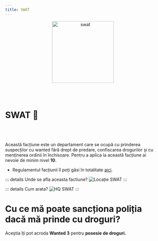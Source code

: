 ```yaml
---
title: SWAT
---
```




<p align="center">
    <img width="200" src="https://i.imgur.com/1oNRaNx.png" alt="swat">
</p>

<br> <br>
# SWAT 🚨
<br> <br> <br> 
Această facțiune este un  departament care se ocupă cu prinderea suspecților cu wanted fără drept de predare, confiscarea drogurilor și cu menținerea ordinii în închisoare.
Pentru a aplica la această facțiune ai nevoie de minim nivel **10**.

- Regulamentul facțiunii îl poți găsi în totalitate [aici](https://ragepanel.b-hood.ro/rules/view/regulament-departamente "Link regulament ").

::: details Unde se afla aceasta factiune?
![Locație SWAT](https://i.imgur.com/uewlje8.png "Locație SWAT")
:::

::: details Cum arata?
![HQ SWAT](https://i.imgur.com/QhhJ78F.png "HQ SWAT")
:::

# Cu ce mă poate sancționa poliția dacă mă prinde cu droguri?
Aceștia îți pot acroda **Wanted 3** pentru **posesie de droguri.**
